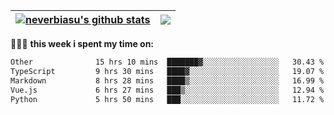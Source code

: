 | <a href="https://github.com/neverbiasu"><img align="center" src="https://github-readme-stats.vercel.app/api?username=neverbiasu&theme=dracula&show_icons=true&hide_border=true&count_private=true" alt="neverbiasu's github stats" /></a> | <a href="https://github.com/neverbiasu"><img align="center" src="https://github-readme-stats.vercel.app/api/top-langs/?username=neverbiasu&theme=dracula&show_icons=true&hide_border=true&layout=compact" /></a> |
| ------------- | ------------- |

👨🏾‍💻 **this week i spent my time on:**
<!--START_SECTION:waka-->

```txt
Other              15 hrs 10 mins  ███████▓░░░░░░░░░░░░░░░░░   30.43 %
TypeScript         9 hrs 30 mins   ████▓░░░░░░░░░░░░░░░░░░░░   19.07 %
Markdown           8 hrs 28 mins   ████▒░░░░░░░░░░░░░░░░░░░░   16.99 %
Vue.js             6 hrs 27 mins   ███▒░░░░░░░░░░░░░░░░░░░░░   12.94 %
Python             5 hrs 50 mins   ███░░░░░░░░░░░░░░░░░░░░░░   11.72 %
```

<!--END_SECTION:waka-->
